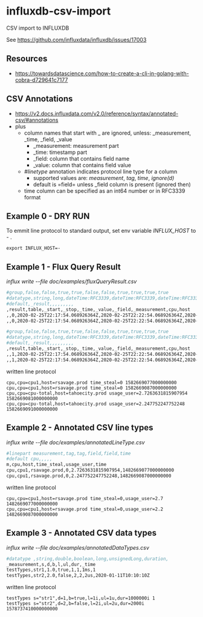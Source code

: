 # influxdb-csv-import
CSV import to INFLUXDB

See https://github.com/influxdata/influxdb/issues/17003

## Resources
* https://towardsdatascience.com/how-to-create-a-cli-in-golang-with-cobra-d729641c7177

## CSV Annotations
* https://v2.docs.influxdata.com/v2.0/reference/syntax/annotated-csv/#annotations
* plus 
   * column names that start with _ are ignored, unless: _measurement, _time, _field, _value
      * _measurement:  measurement part
      * _time: timestamp part
      * _field: column that contains field name
      * _value: column that contains field value
   * *#linetype* annotation indicates protocol line type for a column   
      * supported values are: _measurement_, _tag_, _time_, _ignore(d)_
      * default is =field= unless _field column is present (ignored then)
   * time column can be specified as an int64 number or in RFC3339 format

## Example 0 - DRY RUN
To emmit line protocol to standard output, set env variable _INFLUX_HOST_ to _-_ .

```
export INFLUX_HOST=-
```

## Example 1 - Flux Query Result
*influx write --file  doc/examples/fluxQueryResult.csv*

```bash
#group,false,false,true,true,false,false,true,true,true,true
#datatype,string,long,dateTime:RFC3339,dateTime:RFC3339,dateTime:RFC3339,double,string,string,string,string
#default,_result,,,,,,,,,
,result,table,_start,_stop,_time,_value,_field,_measurement,cpu,host
,,0,2020-02-25T22:17:54.068926364Z,2020-02-25T22:22:54.068926364Z,2020-02-25T22:17:57Z,0,time_steal,cpu,cpu1,rsavage.prod
,,0,2020-02-25T22:17:54.068926364Z,2020-02-25T22:22:54.068926364Z,2020-02-25T22:18:07Z,0,time_steal,cpu,cpu1,rsavage.prod

#group,false,false,true,true,false,false,true,true,true,true
#datatype,string,long,dateTime:RFC3339,dateTime:RFC3339,dateTime:RFC3339,double,string,string,string,string
#default,_result,,,,,,,,,
,result,table,_start,_stop,_time,_value,_field,_measurement,cpu,host
,,1,2020-02-25T22:17:54.068926364Z,2020-02-25T22:22:54.068926364Z,2020-02-25T22:18:01Z,2.7263631815907954,usage_user,cpu,cpu-total,tahoecity.prod
,,1,2020-02-25T22:17:54.068926364Z,2020-02-25T22:22:54.068926364Z,2020-02-25T22:18:11Z,2.247752247752248,usage_user,cpu,cpu-total,tahoecity.prod
```
written line protocol
```
cpu,cpu=cpu1,host=rsavage.prod time_steal=0 1582669077000000000
cpu,cpu=cpu1,host=rsavage.prod time_steal=0 1582669087000000000
cpu,cpu=cpu-total,host=tahoecity.prod usage_user=2.7263631815907954 1582669081000000000
cpu,cpu=cpu-total,host=tahoecity.prod usage_user=2.247752247752248 1582669091000000000
```
## Example 2 - Annotated CSV line types
*influx write --file doc/examples/annotatedLineType.csv*

```bash
#linepart measurement,tag,tag,field,field,time
#default cpu,,,,,
m,cpu,host,time_steal,usage_user,time
cpu,cpu1,rsavage.prod,0,2.7263631815907954,1482669077000000000
cpu,cpu1,rsavage.prod,0,2.247752247752248,1482669087000000000

```

written line protocol
```
cpu,cpu=cpu1,host=rsavage.prod time_steal=0,usage_user=2.7 1482669077000000000
cpu,cpu=cpu1,host=rsavage.prod time_steal=0,usage_user=2.2 1482669087000000000
```

## Example 3 - Annotated CSV data types
*influx write --file doc/examples/annotatedDataTypes.csv*

```bash
#datatype ,string,double,boolean,long,unsignedLong,duration,
_measurement,s,d,b,l,ul,dur,_time
testTypes,str1,1.0,true,1,1,1ms,1
testTypes,str2,2.0,false,2,2,2us,2020-01-11T10:10:10Z
```

written line protocol
```
testTypes s="str1",d=1,b=true,l=1i,ul=1u,dur=1000000i 1
testTypes s="str2",d=2,b=false,l=2i,ul=2u,dur=2000i 1578737410000000000
```
